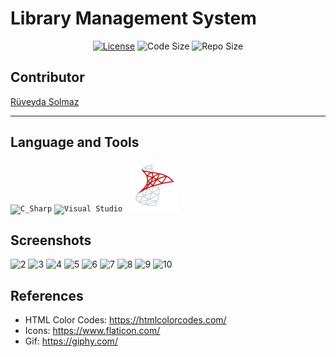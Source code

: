 # Library Management System

<div align="center">
   <a href="https://github.com/ozkanimre/Library-Managment-System/blob/master/LICENSE"><img alt="License" src="https://img.shields.io/github/license/iamruveyda/Library-Managment-System?style=plastic"></a>
   <a><img alt="Code Size" src="https://img.shields.io/github/languages/code-size/ozkanimre/Library-Managment-System?style=plastic"></a>
   <a><img alt="Repo Size" src="https://img.shields.io/github/repo-size/ozkanimre/Library-Managment-System?style=plastic"></a>
</div>

## Contributor

[Rüveyda Solmaz](https://github.com/iamruveyda)
 
  <hr>
 
## Language and Tools

<code><img height="80" title="C_Sharp" src="https://github.com/iamruveyda/iamruveyda/blob/master/img/C_Sharp.png?raw=true"></code>
<code><img height="80" title="Visual Studio " src="https://github.com/iamruveyda/iamruveyda/blob/master/img/visual_studio.png?raw=true"></code>
<code><img height="80" title="Visual Studio " src="https://raw.githubusercontent.com/iamruveyda/images/97b3edb20319c172085b7cd8168b939104ad61a4/Languages%20and%20Tools/microsoft-sql-server.svg"></code>

## Screenshots
![2](https://user-images.githubusercontent.com/16800428/97899458-61c4b980-1d4a-11eb-86d6-eca90d481d61.png)
![3](https://user-images.githubusercontent.com/16800428/97899425-57a2bb00-1d4a-11eb-8046-58c9ebd1e7ae.png)
![4](https://user-images.githubusercontent.com/16800428/97899431-596c7e80-1d4a-11eb-8dd1-7c77b311846a.png)
![5](https://user-images.githubusercontent.com/16800428/97899437-5b364200-1d4a-11eb-8da0-591888147948.png)
![6](https://user-images.githubusercontent.com/16800428/97899441-5bced880-1d4a-11eb-9c09-34a9a64cce55.png)
![7](https://user-images.githubusercontent.com/16800428/97899444-5d989c00-1d4a-11eb-8ede-8cd9f6b8f898.png)
![8](https://user-images.githubusercontent.com/16800428/97899446-5e313280-1d4a-11eb-95dd-aab91f5570e7.png)
![9](https://user-images.githubusercontent.com/16800428/97899449-5f625f80-1d4a-11eb-9be3-f40f8ea12afd.png)
![10](https://user-images.githubusercontent.com/16800428/97899454-60938c80-1d4a-11eb-8964-f1959abc0479.png)




## References

- HTML Color Codes: https://htmlcolorcodes.com/
- Icons: https://www.flaticon.com/
- Gif: https://giphy.com/


